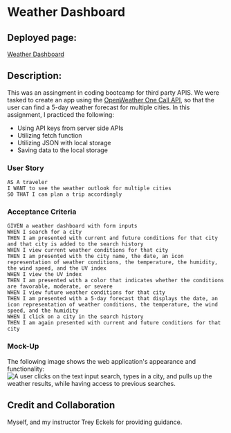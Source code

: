 # Weather Dashboard
## Deployed page:
[Weather Dashboard](https://ericabreig.github.io/hw-6-weather-dash/)

## Description:
This was an assingment in coding bootcamp for third party APIS.  We were tasked to create an app using the [OpenWeather One Call API](https://openweathermap.org/api/one-call-api), so that the user can find a 5-day weather forecast for multiple cities.
In this assignment, I practiced the following:
- Using API keys from server side APIs
- Utilizing fetch function
- Utilizing JSON with local storage
- Saving data to the local storage

### User Story

```
AS A traveler
I WANT to see the weather outlook for multiple cities
SO THAT I can plan a trip accordingly
```
### Acceptance Criteria

```
GIVEN a weather dashboard with form inputs
WHEN I search for a city
THEN I am presented with current and future conditions for that city and that city is added to the search history
WHEN I view current weather conditions for that city
THEN I am presented with the city name, the date, an icon representation of weather conditions, the temperature, the humidity, the wind speed, and the UV index
WHEN I view the UV index
THEN I am presented with a color that indicates whether the conditions are favorable, moderate, or severe
WHEN I view future weather conditions for that city
THEN I am presented with a 5-day forecast that displays the date, an icon representation of weather conditions, the temperature, the wind speed, and the humidity
WHEN I click on a city in the search history
THEN I am again presented with current and future conditions for that city
```

### Mock-Up

The following image shows the web application's appearance and functionality:
![A user clicks on the text input search, types in a city, and pulls up the weather results, while having access to previous searches.](./assets/images/deployedweatherpage.gif)

## Credit and Collaboration
Myself, and my instructor Trey Eckels for providing guidance.